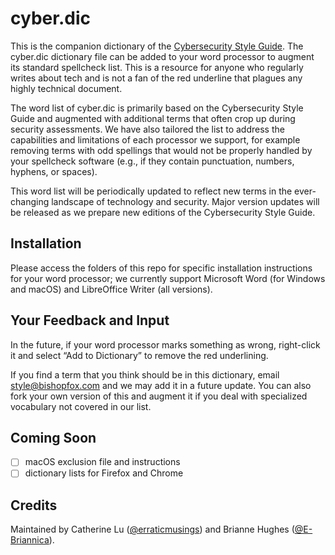# cyber.dic

This is the companion dictionary of the [Cybersecurity Style Guide](https://www.bishopfox.com/cybersecurity-style-guide/). The cyber.dic dictionary file can be added to your word processor to augment its standard spellcheck list. This is a resource for anyone who regularly writes about tech and is not a fan of the red underline that plagues any highly technical document.

The word list of cyber.dic is primarily based on the Cybersecurity Style Guide and augmented with additional terms that often crop up during security assessments. We have also tailored the list to address the capabilities and limitations of each processor we support, for example removing terms with odd spellings that would not be properly handled by your spellcheck software (e.g., if they contain punctuation, numbers, hyphens, or spaces).

This word list will be periodically updated to reflect new terms in the ever-changing landscape of technology and security. Major version updates will be released as we prepare new editions of the Cybersecurity Style Guide.

## Installation

Please access the folders of this repo for specific installation instructions for your word processor; we currently support Microsoft Word (for Windows and macOS) and LibreOffice Writer (all versions).

## Your Feedback and Input

In the future, if your word processor marks something as wrong, right-click it and select “Add to Dictionary” to remove the red underlining.

If you find a term that you think should be in this dictionary, email style@bishopfox.com and we may add it in a future update. You can also fork your own version of this and augment it if you deal with specialized vocabulary not covered in our list.

## Coming Soon

 - [ ] macOS exclusion file and instructions
 - [ ] dictionary lists for Firefox and Chrome

## Credits

Maintained by Catherine Lu ([@erraticmusings](https://github.com/erraticmusings)) and Brianne Hughes ([@E-Briannica](https://github.com/E-Briannica)).
